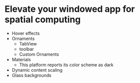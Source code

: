 # Elevate your windowed app for spatial computing
- Hover effects
- Ornaments
	- TabView
	- toolbar
	- Custom Ornaments
- Materials
	- This platform reports its color scheme as dark
- Dynamic content scaling
- Glass backgrounds